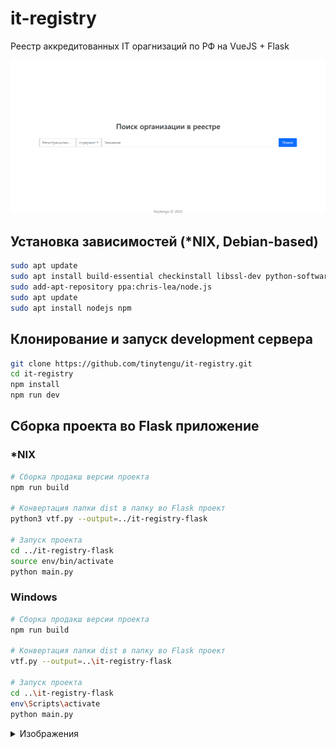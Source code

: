 # it-registry

Реестр аккредитованных IT орагнизаций по РФ на VueJS + Flask

![Превью](https://github.com/tinytengu/it-registry/blob/main/media/pc-1.png?raw=true)

## Установка зависимостей (*NIX, Debian-based)
```sh
sudo apt update
sudo apt install build-essential checkinstall libssl-dev python-software-properties python3-venv g++ make
sudo add-apt-repository ppa:chris-lea/node.js
sudo apt update
sudo apt install nodejs npm
```

## Клонирование и запуск development сервера
```sh
git clone https://github.com/tinytengu/it-registry.git
cd it-registry
npm install
npm run dev
```

## Cборка проекта во Flask приложение
### *NIX
```sh
# Cборка продакш версии проекта
npm run build

# Конвертация папки dist в папку во Flask проект
python3 vtf.py --output=../it-registry-flask

# Запуск проекта
cd ../it-registry-flask
source env/bin/activate
python main.py
```

### Windows
```sh
# Cборка продакш версии проекта
npm run build

# Конвертация папки dist в папку во Flask проект
vtf.py --output=..\it-registry-flask

# Запуск проекта
cd ..\it-registry-flask
env\Scripts\activate
python main.py
```

<details>
  <summary>Изображения</summary>

  ![pc-1](https://github.com/tinytengu/it-registry/blob/main/media/pc-1.png?raw=true)
  ![pc-2](https://github.com/tinytengu/it-registry/blob/main/media/pc-2.png?raw=true)
  ![mobile-1](https://github.com/tinytengu/it-registry/blob/main/media/mobile-1.jpg?raw=true)
  ![mobile-2](https://github.com/tinytengu/it-registry/blob/main/media/mobile-2.jpg?raw=true)

</details>